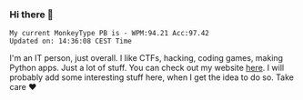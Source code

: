 ### Hi there 👋
<!-- PB START -->
```
My current MonkeyType PB is - WPM:94.21 Acc:97.42
Updated on: 14:36:08 CEST Time
```
<!-- PB END -->
I'm an IT person, just overall. I like CTFs, hacking, coding games, making Python apps. Just a lot of stuff.
You can check out my website [here](https://skill3472.github.io/).
I will probably add some interesting stuff here, when I get the idea to do so. Take care ❤️
